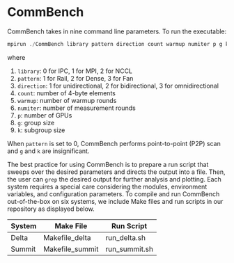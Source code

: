 # CommBench

CommBench takes in nine command line parameters. To run the executable:
```cpp
mpirun ./CommBench library pattern direction count warmup numiter p g k
```
where
1. ```library```: 0 for IPC, 1 for MPI, 2 for NCCL
2. ```pattern```: 1 for Rail, 2 for Dense, 3 for Fan
3. ```direction```: 1 for unidirectional, 2 for bidirectional, 3 for
omnidirectional
4. ```count```: number of 4-byte elements
5. ```warmup```: number of warmup rounds
6. ```numiter```: number of measurement rounds
7. ```p```: number of GPUs
8. ```g```: group size
9. ```k```: subgroup size

When ```pattern``` is set to 0, CommBench performs point-to-point (P2P) scan and ```g``` and ```k``` are insignificant.

The best practice for using CommBench is to prepare a run script that sweeps over the desired parameters and directs the output into a file. Then, the user can ```grep``` the desired output for further analysis and plotting. Each system requires a special care considering the modules, environment variables, and configuration parameters. To compile and run CommBench out-of-the-box on six systems, we include Make files and run scripts in our repository as displayed below.

| System        | Make File        | Run Script    |
| ------------- | -------------    | ------------- |
| Delta         | Makefile_delta   | run_delta.sh  |
| Summit        | Makefile_summit  | run_summit.sh |
